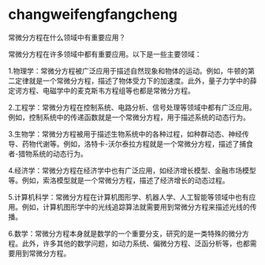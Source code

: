# changweifengfangcheng
常微分方程在什么领域中有重要应用？

常微分方程在许多领域中都有重要应用。以下是一些主要领域：

1.物理学：常微分方程被广泛应用于描述自然现象和物体的运动。例如，牛顿的第二定律就是一个常微分方程，描述了物体受力下的加速度。此外，量子力学中的薛定谔方程、电磁学中的麦克斯韦方程组等也都是常微分方程。

2.工程学：常微分方程在控制系统、电路分析、信号处理等领域中都有广泛应用。例如，控制系统中的传递函数就是一个常微分方程，用于描述系统的动态行为。

3.生物学：常微分方程被用于描述生物系统中的各种过程，如种群动态、神经传导、药物代谢等。例如，洛特卡-沃尔泰拉方程就是一个常微分方程，描述了捕食者-猎物系统的动态行为。

4.经济学：常微分方程在经济学中也有广泛应用，如经济增长模型、金融市场模型等。例如，索洛模型就是一个常微分方程，描述了经济增长的动态过程。

5.计算机科学：常微分方程在计算机图形学、机器人学、人工智能等领域中也有应用。例如，计算机图形学中的光线追踪算法就需要用到常微分方程来描述光线的传播。

6.数学：常微分方程本身就是数学的一个重要分支，研究的是一类特殊的微分方程。此外，许多其他的数学问题，如动力系统、偏微分方程、泛函分析等，也都需要用到常微分方程。
